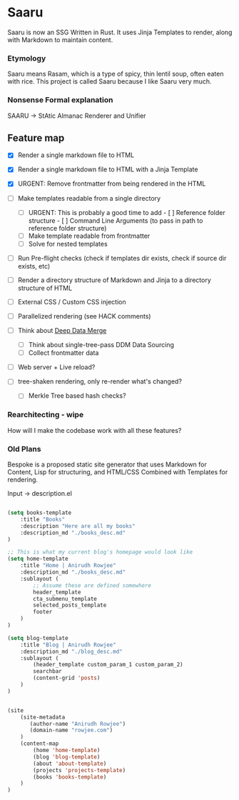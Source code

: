 # Saaru

Saaru is now an SSG Written in Rust. It uses Jinja Templates to render, along with Markdown to maintain content.

### Etymology
Saaru means Rasam, which is a type of spicy, thin lentil soup, often eaten with rice. This project is called Saaru because I like Saaru very much.

### Nonsense Formal explanation
SAARU -> StAtic Almanac Renderer and Unifier

## Feature map
- [x] Render a single markdown file to HTML
- [x] Render a single markdown file to HTML with a Jinja Template

- [x] URGENT: Remove frontmatter from being rendered in the HTML

- [ ] Make templates readable from a single directory
  - [ ] URGENT: This is probably a good time to add
        - [ ] Reference folder structure
        - [ ] Command Line Arguments (to pass in path to reference folder structure)
  - [ ] Make template readable from frontmatter
  - [ ] Solve for nested templates

- [ ] Run Pre-flight checks (check if templates dir exists, check if source dir exists, etc)
- [ ] Render a directory structure of Markdown and Jinja to a directory structure of HTML
- [ ] External CSS / Custom CSS injection
- [ ] Parallelized rendering (see HACK comments)
- [ ] Think about [Deep Data Merge](https://www.11ty.dev/docs/data/)
    - [ ] Think about single-tree-pass DDM Data Sourcing
    - [ ] Collect frontmatter data
- [ ] Web server + Live reload?
- [ ] tree-shaken rendering, only re-render what's changed?
    - [ ] Merkle Tree based hash checks?

### Rearchitecting - wipe
How will I make the codebase work with all these features?




### Old Plans

Bespoke is a proposed static site generator that uses Markdown for Content, Lisp for structuring, and HTML/CSS Combined with Templates for rendering.

Input -> description.el

```lisp

(setq books-template
    :title "Books"
    :description "Here are all my books"
    :description_md "./books_desc.md"
)

;; This is what my current blog's homepage would look like
(setq home-template
    :title "Home | Anirudh Rowjee"
    :description_md "./books_desc.md"
    :sublayout (
        ;; Assume these are defined somewhere
        header_template
        cta_submenu_template
        selected_posts_template
        footer
    )
)

(setq blog-template
    :title "Blog | Anirudh Rowjee"
    :description_md "./blog_desc.md"
    :sublayout (
        (header_template custom_param_1 custom_param_2)
        searchbar
        (content-grid 'posts)
    )
)


(site
    (site-metadata
       (author-name "Anirudh Rowjee")
       (domain-name "rowjee.com")
    )
    (content-map
        (home 'home-template)
        (blog 'blog-template)
        (about 'about-template)
        (projects 'projects-template)
        (books 'books-template)
    )
)
```
